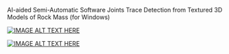 AI-aided Semi-Automatic Software Joints Trace Detection from Textured 3D Models of Rock Mass (for Windows)

[![IMAGE ALT TEXT HERE](https://img.youtube.com/vi/z17X-mmcLMc/0.jpg)](https://www.youtube.com/z17X-mmcLMc)

[![IMAGE ALT TEXT HERE](https://img.youtube.com/vi/5OPgElqeWcU/0.jpg)](https://www.youtube.com/5OPgElqeWcU)
